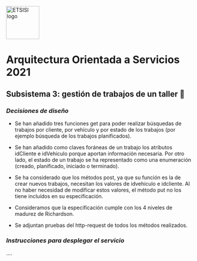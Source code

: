 <img src="https://lh3.googleusercontent.com/proxy/Z0Jvqb8p-SIubrGr1N1tPm2MbPXbFA-pLoVnniCD5jPOKM9vedf5DPUCwpTUkpHWQ3WhseRLCFy0IP7EEx8nPGurbuclS2abgFR4A34" alt="ETSISI logo" height="90" >

# Arquitectura Orientada a Servicios 2021 

## Subsistema 3: gestión de trabajos de un taller 🧰

###
### _**Decisiones de diseño**_
- Se han añadido tres funciones get para poder realizar búsquedas de trabajos por cliente, por vehículo y por estado de los trabajos (por ejemplo búsqueda de los trabajos planificados).

-  Se han añadido como claves foráneas de un trabajo los atributos idCliente e idVehiculo porque aportan información necesaria. Por otro lado, el estado de un trabajo se ha representado como una enumeración (creado,  planificado, iniciado o terminado).

- Se ha considerado que los métodos post, ya que su función es la de crear nuevos trabajos, necesitan los valores de idvehiculo e idcliente. Al no haber necesidad de modificar estos valores, el método put no los tiene incluídos en su especificación.

- Consideramos que la especificación cumple con los 4 niveles de madurez de Richardson.

- Se adjuntan pruebas del http-request de todos los métodos realizados.

### **_Instrucciones para desplegar el servicio_**
....


